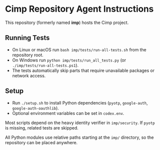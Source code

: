 # Cimp Repository Agent Instructions

This repository (formerly named **imp**) hosts the Cimp project.

## Running Tests
- On Linux or macOS run `bash imp/tests/run-all-tests.sh` from the repository root.
- On Windows run `python imp/tests/run_all_tests.py` (or `./imp/tests/run-all-tests.ps1`).
- The tests automatically skip parts that require unavailable packages or network access.

## Setup
- Run `./setup.sh` to install Python dependencies (`pyotp`, `google-auth`, `google-auth-oauthlib`).
- Optional environment variables can be set in `codex.env`.

Most scripts depend on the heavy identity verifier in `imp/security`. If `pyotp` is
missing, related tests are skipped.

All Python modules use relative paths starting at the `imp/` directory, so the repository can be placed anywhere.

